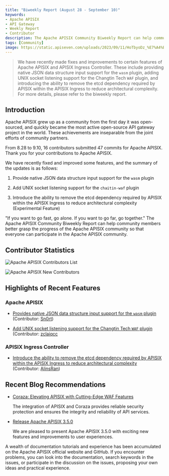 ```yaml
---
title: "Biweekly Report (August 28 - September 10)"
keywords: 
- Apache APISIX
- API Gateway
- Weekly Report
- Contributor
description: The Apache APISIX Community Biweekly Report can help community members better grasp the progress of the Apache APISIX community so that everyone can participate in the Apache APISIX community.
tags: [Community]
image: https://static.apiseven.com/uploads/2023/09/11/HoTbyoDz_%E7%A4%BE%E5%8C%BA%E5%8F%8C%E5%91%A8%E6%8A%A5-%E5%85%AC%E4%BC%97%E5%8F%B7%E5%A4%B4%E5%9B%BE-%E8%8B%B1%E6%96%87-0911.png
---
```


> We have recently made fixes and improvements to certain features of Apache APISIX and APISIX Ingress Controller. These include providing native JSON data structure input support for the `wasm` plugin, adding UNIX socket listening support for the Changtin Tech `WAF` plugin, and introducing the ability to remove the etcd dependency required by APISIX within the APISIX Ingress to reduce architectural complexity. For more details, please refer to the biweekly report.

<!--truncate-->

## Introduction

Apache APISIX grew up as a community from the first day it was open-sourced, and quickly became the most active open-source API gateway project in the world. These achievements are inseparable from the joint efforts of community partners.

From 8.28 to 9.10, 16 contributors submitted 47 commits for Apache APISIX. Thank you for your contributions to Apache APISIX.

We have recently fixed and improved some features, and the summary of the updates is as follows:

1. Provide native JSON data structure input support for the `wasm` plugin

2. Add UNIX socket listening support for the `chaitin-waf` plugin

3. Introduce the ability to remove the etcd dependency required by APISIX within the APISIX Ingress to reduce architectural complexity (Experimental Feature)

"If you want to go fast, go alone. If you want to go far, go together." The Apache APISIX Community Biweekly Report can help community members better grasp the progress of the Apache APISIX community so that everyone can participate in the Apache APISIX community.

## Contributor Statistics

![Apache APISIX Contributors List](https://static.apiseven.com/uploads/2023/09/11/fQoyADFJ_contributors%20list%201-0911.png)

![Apache APISIX New Contributors](https://static.apiseven.com/uploads/2023/09/13/xCRwx1FF_%E6%96%B0%E6%99%8B%E8%B4%A1%E7%8C%AE%E8%80%85%E6%B5%B7%E6%8A%A5.png)

## Highlights of Recent Features

### Apache APISIX

- [Provides native JSON data structure input support for the `wasm` plugin](https://github.com/apache/apisix/pull/10072) (Contributor: [Sn0rt](https://github.com/Sn0rt))

- [Add UNIX socket listening support for the Changtin Tech `WAF` plugin](https://github.com/apache/apisix/pull/10161) (Contributor: [zclaiqcc]((https://github.com/zclaiqcc))

### APISIX Ingress Controller

- [Introduce the ability to remove the etcd dependency required by APISIX within the APISIX Ingress to reduce architectural complexity](https://github.com/apache/apisix-ingress-controller/pull/1803) (Contributor: [AlinsRan](https://github.com/AlinsRan))

## Recent Blog Recommendations

- [Coraza: Elevating APISIX with Cutting-Edge WAF Features](https://apisix.apache.org/blog/2023/09/08/APISIX-integrates-with-Coraza/)
  
  The integration of APISIX and Coraza provides reliable security protection and ensures the integrity and reliability of API services.
  
- [Release Apache APISIX 3.5.0](https://apisix.apache.org/blog/2023/09/01/release-apache-apisix-3.5.0/)

  We are pleased to present Apache APISIX 3.5.0 with exciting new features and improvements to user experiences.

A wealth of documentation tutorials and experience has been accumulated on the Apache APISIX official website and GitHub. If you encounter problems, you can look into the documentation, search keywords in the issues, or participate in the discussion on the issues, proposing your own ideas and practical experience.

